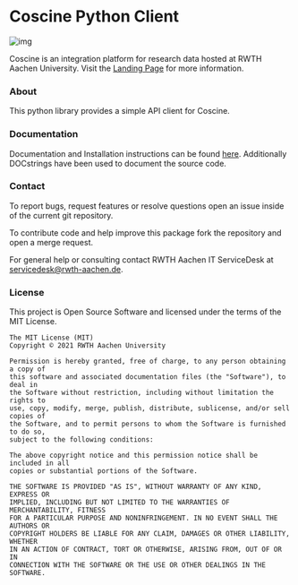 # Coscine Python Client

![img](data/logo.png)

Coscine is an integration platform for research data hosted at RWTH Aachen University.
Visit the [Landing Page](https://coscine.pages.rwth-aachen.de/docs/public/pages) for
more information.

### About

This python library provides a simple API client for Coscine.

### Documentation

Documentation and Installation instructions can be found [here](https://git.rwth-aachen.de/coscine/docs/public/coscine-api-python-client/-/wikis/home).
Additionally DOCstrings have been used to document the source code.

### Contact

To report bugs, request features or resolve questions open an issue inside
of the current git repository.

To contribute code and help improve this package fork the repository and
open a merge request.

For general help or consulting contact RWTH Aachen
IT ServiceDesk at <servicedesk@rwth-aachen.de>.

### License

This project is Open Source Software and licensed
under the terms of the MIT License.
```
The MIT License (MIT)
Copyright © 2021 RWTH Aachen University

Permission is hereby granted, free of charge, to any person obtaining a copy of
this software and associated documentation files (the "Software"), to deal in
the Software without restriction, including without limitation the rights to
use, copy, modify, merge, publish, distribute, sublicense, and/or sell copies of
the Software, and to permit persons to whom the Software is furnished to do so,
subject to the following conditions:

The above copyright notice and this permission notice shall be included in all
copies or substantial portions of the Software.

THE SOFTWARE IS PROVIDED "AS IS", WITHOUT WARRANTY OF ANY KIND, EXPRESS OR
IMPLIED, INCLUDING BUT NOT LIMITED TO THE WARRANTIES OF MERCHANTABILITY, FITNESS
FOR A PARTICULAR PURPOSE AND NONINFRINGEMENT. IN NO EVENT SHALL THE AUTHORS OR
COPYRIGHT HOLDERS BE LIABLE FOR ANY CLAIM, DAMAGES OR OTHER LIABILITY, WHETHER
IN AN ACTION OF CONTRACT, TORT OR OTHERWISE, ARISING FROM, OUT OF OR IN
CONNECTION WITH THE SOFTWARE OR THE USE OR OTHER DEALINGS IN THE SOFTWARE.
```